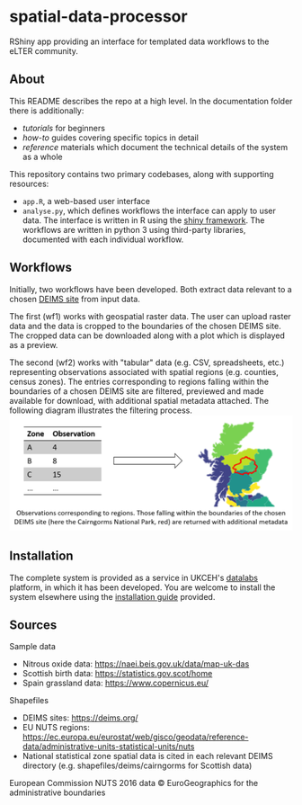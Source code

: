 # spatial-data-processor
RShiny app providing an interface for templated data workflows to the eLTER community.

## About
This README describes the repo at a high level.
In the documentation folder there is additionally:
- *tutorials* for beginners
- *how-to* guides covering specific topics in detail
- *reference* materials which document the technical details of the system as a whole

This repository contains two primary codebases, along with supporting resources:
- `app.R`, a web-based user interface
- `analyse.py`, which defines workflows the interface can apply to user data.
The interface is written in R using the [shiny framework](https://shiny.rstudio.com/).
The workflows are written in python 3 using third-party libraries, documented with each individual workflow.

## Workflows
Initially, two workflows have been developed.
Both extract data relevant to a chosen [DEIMS site](https://deims.org) from input data.

The first (wf1) works with geospatial raster data.
The user can upload raster data and the data is cropped to the boundaries of the chosen DEIMS site.
The cropped data can be downloaded along with a plot which is displayed as a preview.

The second (wf2) works with "tabular" data (e.g. CSV, spreadsheets, etc.) representing observations associated with spatial regions (e.g. counties, census zones).
The entries corresponding to regions falling within the boundaries of a chosen DEIMS site are filtered, previewed and made available for download, with additional spatial metadata attached.
The following diagram illustrates the filtering process.
![Visual description of workflow 2](documentation/wf2.png)

## Installation
The complete system is provided as a service in UKCEH's [datalabs](https://github.com/NERC-CEH/datalab) platform, in which it has been developed.
You are welcome to install the system elsewhere using the [installation guide](documentation/howto/install.md) provided.

## Sources
Sample data
- Nitrous oxide data: https://naei.beis.gov.uk/data/map-uk-das
- Scottish birth data: https://statistics.gov.scot/home
- Spain grassland data: https://www.copernicus.eu/

Shapefiles
- DEIMS sites: https://deims.org/
- EU NUTS regions: https://ec.europa.eu/eurostat/web/gisco/geodata/reference-data/administrative-units-statistical-units/nuts
- National statistical zone spatial data is cited in each relevant DEIMS directory (e.g. shapefiles/deims/cairngorms for Scottish data)

European Commission NUTS 2016 data © EuroGeographics for the administrative boundaries
